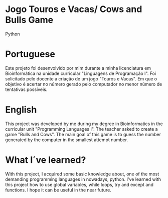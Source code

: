 # Jogo Touros e Vacas/ Cows and Bulls Game
Python

# Portuguese
Este projeto foi desenvolvido por mim durante a minha licenciatura em Bioinformática na unidade curricular "Linguagens de Programação I".
Foi solicitado pelo docente a criação de um jogo "Touros e Vacas". Em que o objetivo é acertar no número gerado pelo computador no menor
número de tentativas possíveis.

# English 
This project was developed by me during my degree in Bioinformatics in the curricular unit "Programming Languages I".
The teacher asked to create a game "Bulls and Cows". The main goal of this game is to guess the number generated by the computer in the 
smallest attempt number.

# What I´ve learned? 
With this project, I acquired some basic knowledge about, one of the most demanding programming languages in nowadays, python.
I've learned with this project how to use global variables, while loops, try and except and functions.
I hope it can be useful in the near future.
